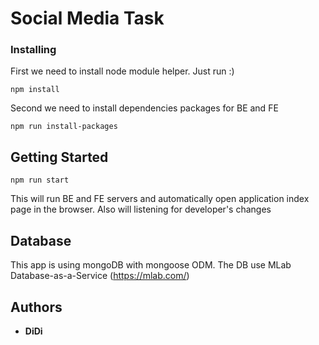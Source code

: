 # Social Media Task

### Installing
First we need to install node module helper.
Just run :)

```
npm install
```

Second we need to install dependencies packages for BE and FE
```
npm run install-packages
```

## Getting Started
```
npm run start
```
This will run BE and FE servers and automatically open application index page
in the browser. Also will listening for developer's changes

## Database
This app is using mongoDB with mongoose ODM.
The DB use MLab Database-as-a-Service (https://mlab.com/)

## Authors

* **DiDi**
